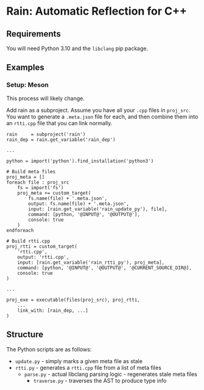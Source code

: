 # Rain: Automatic Reflection for C++

## Requirements

You will need Python 3.10 and the `libclang` pip package. 

## Examples

### Setup: Meson

This process will likely change.

Add rain as a subproject. Assume you have all your `.cpp` files in `proj_src`.
You want to generate a `.meta.json` file for each, and then combine them into
an `rtti.cpp` file that you can link normally.

```meson
rain     = subproject('rain')
rain_dep = rain.get_variable('rain_dep')

...

python = import('python').find_installation('python3')

# Build meta files
proj_meta = []
foreach file : proj_src
    fs = import('fs')
    proj_meta += custom_target(
        fs.name(file) + '.meta.json',
        output: fs.name(file) + '.meta.json',
        input: [rain.get_variable('rain_update_py'), file],
        command: [python, '@INPUT@', '@OUTPUT@'],
        console: true
    )
endforeach

# Build rtti.cpp
proj_rtti = custom_target(
    'rtti.cpp',
    output: 'rtti.cpp',
    input: [rain.get_variable('rain_rtti_py'), proj_meta],
    command: [python, '@INPUT@', '@OUTPUT@', '@CURRENT_SOURCE_DIR@],
    console: true
)

...

proj_exe = executable(files(proj_src), proj_rtti, 
    ...
    link_with: [rain_dep, ...]
)

```

## Structure

The Python scripts are as follows:
- `update.py` - simply marks a given meta file as stale
- `rtti.py` - generates a `rtti.cpp` file from a list of meta files
  - `parse.py` - actual libclang parsing logic - regenerates stale meta files
    - `traverse.py` - traverses the AST to produce type info
